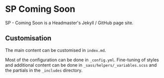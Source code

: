 # SP Coming Soon

SP - Coming Soon is a Headmaster's Jekyll / GitHub page site.

## Customisation

The main content can be customised in `index.md`.

Most of the configuration can be done in `_config.yml`.  Fine-tuning of
styles and additional content can be done in `_sass/helpers/_variables.scss` and the
partials in the `_includes` directory.
